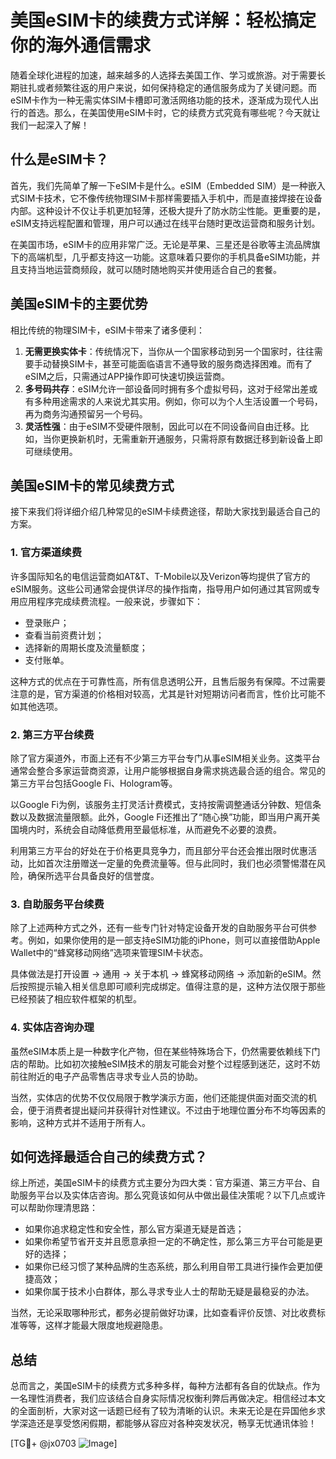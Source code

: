 # 美国eSIM卡的续费方式详解：轻松搞定你的海外通信需求

随着全球化进程的加速，越来越多的人选择去美国工作、学习或旅游。对于需要长期驻扎或者频繁往返的用户来说，如何保持稳定的通信服务成为了关键问题。而eSIM卡作为一种无需实体SIM卡槽即可激活网络功能的技术，逐渐成为现代人出行的首选。那么，在美国使用eSIM卡时，它的续费方式究竟有哪些呢？今天就让我们一起深入了解！

## 什么是eSIM卡？

首先，我们先简单了解一下eSIM卡是什么。eSIM（Embedded SIM）是一种嵌入式SIM卡技术，它不像传统物理SIM卡那样需要插入手机中，而是直接焊接在设备内部。这种设计不仅让手机更加轻薄，还极大提升了防水防尘性能。更重要的是，eSIM支持远程配置和管理，用户可以通过在线平台随时更改运营商和服务计划。

在美国市场，eSIM卡的应用非常广泛。无论是苹果、三星还是谷歌等主流品牌旗下的高端机型，几乎都支持这一功能。这意味着只要你的手机具备eSIM功能，并且支持当地运营商频段，就可以随时随地购买并使用适合自己的套餐。

## 美国eSIM卡的主要优势

相比传统的物理SIM卡，eSIM卡带来了诸多便利：

1. **无需更换实体卡**：传统情况下，当你从一个国家移动到另一个国家时，往往需要手动替换SIM卡，甚至可能面临语言不通导致的服务商选择困难。而有了eSIM之后，只需通过APP操作即可快速切换运营商。
2. **多号码共存**：eSIM允许一部设备同时拥有多个虚拟号码，这对于经常出差或有多种用途需求的人来说尤其实用。例如，你可以为个人生活设置一个号码，再为商务沟通预留另一个号码。
3. **灵活性强**：由于eSIM不受硬件限制，因此可以在不同设备间自由迁移。比如，当你更换新机时，无需重新开通服务，只需将原有数据迁移到新设备上即可继续使用。

## 美国eSIM卡的常见续费方式

接下来我们将详细介绍几种常见的eSIM卡续费途径，帮助大家找到最适合自己的方案。

### 1. 官方渠道续费

许多国际知名的电信运营商如AT&T、T-Mobile以及Verizon等均提供了官方的eSIM服务。这些公司通常会提供详尽的操作指南，指导用户如何通过其官网或专用应用程序完成续费流程。一般来说，步骤如下：

- 登录账户；
- 查看当前资费计划；
- 选择新的周期长度及流量额度；
- 支付账单。

这种方式的优点在于可靠性高，所有信息透明公开，且售后服务有保障。不过需要注意的是，官方渠道的价格相对较高，尤其是针对短期访问者而言，性价比可能不如其他选项。

### 2. 第三方平台续费

除了官方渠道外，市面上还有不少第三方平台专门从事eSIM相关业务。这类平台通常会整合多家运营商资源，让用户能够根据自身需求挑选最合适的组合。常见的第三方平台包括Google Fi、Hologram等。

以Google Fi为例，该服务主打灵活计费模式，支持按需调整通话分钟数、短信条数以及数据流量限额。此外，Google Fi还推出了“随心换”功能，即当用户离开美国境内时，系统会自动降低费用至最低标准，从而避免不必要的浪费。

利用第三方平台的好处在于价格更具竞争力，而且部分平台还会推出限时优惠活动，比如首次注册赠送一定量的免费流量等。但与此同时，我们也必须警惕潜在风险，确保所选平台具备良好的信誉度。

### 3. 自助服务平台续费

除了上述两种方式之外，还有一些专门针对特定设备开发的自助服务平台可供参考。例如，如果你使用的是一部支持eSIM功能的iPhone，则可以直接借助Apple Wallet中的“蜂窝移动网络”选项来管理SIM卡状态。

具体做法是打开设置 -> 通用 -> 关于本机 -> 蜂窝移动网络 -> 添加新的eSIM。然后按照提示输入相关信息即可顺利完成绑定。值得注意的是，这种方法仅限于那些已经预装了相应软件框架的机型。

### 4. 实体店咨询办理

虽然eSIM本质上是一种数字化产物，但在某些特殊场合下，仍然需要依赖线下门店的帮助。比如初次接触eSIM技术的朋友可能会对整个过程感到迷茫，这时不妨前往附近的电子产品零售店寻求专业人员的协助。

当然，实体店的优势不仅仅局限于教学演示方面，他们还能提供面对面交流的机会，便于消费者提出疑问并获得针对性建议。不过由于地理位置分布不均等因素的影响，这种方式并不适用于所有人。

## 如何选择最适合自己的续费方式？

综上所述，美国eSIM卡的续费方式主要分为四大类：官方渠道、第三方平台、自助服务平台以及实体店咨询。那么究竟该如何从中做出最佳决策呢？以下几点或许可以帮助你理清思路：

- 如果你追求稳定性和安全性，那么官方渠道无疑是首选；
- 如果你希望节省开支并且愿意承担一定的不确定性，那么第三方平台可能是更好的选择；
- 如果你已经习惯了某种品牌的生态系统，那么利用自带工具进行操作会更加便捷高效；
- 如果你属于技术小白群体，那么寻求专业人士的帮助无疑是最稳妥的办法。

当然，无论采取哪种形式，都务必提前做好功课，比如查看评价反馈、对比收费标准等等，这样才能最大限度地规避隐患。

## 总结

总而言之，美国eSIM卡的续费方式多种多样，每种方法都有各自的优缺点。作为一名理性消费者，我们应该结合自身实际情况权衡利弊后再做决定。相信经过本文的全面剖析，大家对这一话题已经有了较为清晰的认识。未来无论是在异国他乡求学深造还是享受悠闲假期，都能够从容应对各种突发状况，畅享无忧通讯体验！

[TG💪+ @jx0703 ![Image](https://github.com/user-attachments/assets/dbca1d08-cadb-493c-b0ec-ad6f7a83f270)]